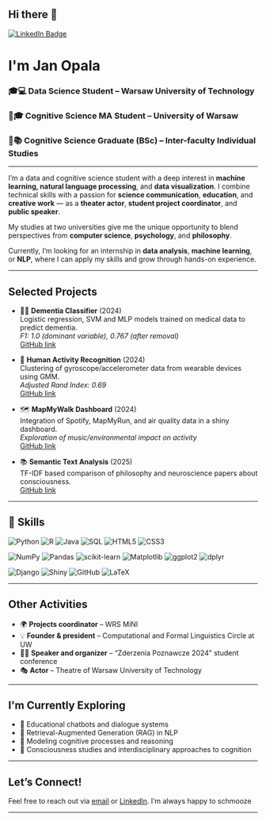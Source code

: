 ## Hi there 👋

[![LinkedIn Badge](https://img.shields.io/badge/LinkedIn-0077B5?style=for-the-badge&logo=linkedin&logoColor=white)](https://www.linkedin.com/in/jan-opala/)


# I'm Jan Opala  
### 🎓💻 Data Science Student – Warsaw University of Technology  
### 🧠🎓 Cognitive Science MA Student – University of Warsaw  
### 🧠📚 Cognitive Science Graduate (BSc) – Inter-faculty Individual Studies  

---

I’m a data and cognitive science student with a deep interest in **machine learning, natural language processing**, and **data visualization**. I combine technical skills with a passion for **science communication**, **education**, and **creative work** — as a **theater actor**, **student project coordinator**, and **public speaker**.

My studies at two universities give me the unique opportunity to blend perspectives from **computer science**, **psychology**, and **philosophy**.

Currently, I’m looking for an internship in **data analysis**, **machine learning**, or **NLP**, where I can apply my skills and grow through hands-on experience.

---

## Selected Projects

- 👩‍⚕️ **Dementia Classifier** (2024)  
  Logistic regression, SVM and MLP models trained on medical data to predict dementia.  
  *F1: 1.0 (dominant variable), 0.767 (after removal)*  
  [GitHub link](https://github.com/JanOpala)

- 🏃 **Human Activity Recognition** (2024)  
  Clustering of gyroscope/accelerometer data from wearable devices using GMM.  
  *Adjusted Rand Index: 0.69*  
  [GitHub link](https://github.com/JanOpala)

- 🗺️ **MapMyWalk Dashboard** (2024)  
  Integration of Spotify, MapMyRun, and air quality data in a shiny dashboard.  
  *Exploration of music/environmental impact on activity*  
  [GitHub link](https://github.com/JanOpala)

- 📚 **Semantic Text Analysis** (2025)  
  TF-IDF based comparison of philosophy and neuroscience papers about consciousness.  
  [GitHub link](https://github.com/JanOpala)

---

## 🧰 Skills

![Python](https://img.shields.io/badge/python-3670A0?style=for-the-badge&logo=python&logoColor=ffdd54) ![R](https://img.shields.io/badge/r-%23276DC3.svg?style=for-the-badge&logo=r&logoColor=white) ![Java](https://img.shields.io/badge/java-%23ED8B00.svg?style=for-the-badge&logo=openjdk&logoColor=white) ![SQL](https://img.shields.io/badge/SQL-4479A1?style=for-the-badge&logo=postgresql&logoColor=white) ![HTML5](https://img.shields.io/badge/html5-%23E34F26.svg?style=for-the-badge&logo=html5&logoColor=white) ![CSS3](https://img.shields.io/badge/css3-%231572B6.svg?style=for-the-badge&logo=css3&logoColor=white)

![NumPy](https://img.shields.io/badge/numpy-%23013243.svg?style=for-the-badge&logo=numpy&logoColor=white) ![Pandas](https://img.shields.io/badge/pandas-%23150458.svg?style=for-the-badge&logo=pandas&logoColor=white) ![scikit-learn](https://img.shields.io/badge/scikit--learn-%23F7931E.svg?style=for-the-badge&logo=scikit-learn&logoColor=white) ![Matplotlib](https://img.shields.io/badge/Matplotlib-%23ffffff.svg?style=for-the-badge&logo=Matplotlib&logoColor=black) ![ggplot2](https://img.shields.io/badge/ggplot2-4B0082?style=for-the-badge&logo=ggplot2&logoColor=white) ![dplyr](https://img.shields.io/badge/dplyr-276DC3?style=for-the-badge&logo=r&logoColor=white)

![Django](https://img.shields.io/badge/Django-092E20?style=for-the-badge&logo=django&logoColor=white) ![Shiny](https://img.shields.io/badge/shiny-ffffff?style=for-the-badge&logo=rstudio&logoColor=blue) ![GitHub](https://img.shields.io/badge/github-%23121011.svg?style=for-the-badge&logo=github&logoColor=white) ![LaTeX](https://img.shields.io/badge/latex-%23008080.svg?style=for-the-badge&logo=latex&logoColor=white)

---

## Other Activities

- 🌍 **Projects coordinator** – WRS MiNI
- 💡 **Founder & president** – Computational and Formal Linguistics Circle at UW  
- 👨‍🔬️ **Speaker and organizer** – “Zderzenia Poznawcze 2024” student conference  
- 🎭 **Actor** – Theatre of Warsaw University of Technology  

---

## I'm Currently Exploring

- 🤖 Educational chatbots and dialogue systems  
- 🧩 Retrieval-Augmented Generation (RAG) in NLP  
- 🧠 Modeling cognitive processes and reasoning  
- 🌌 Consciousness studies and interdisciplinary approaches to cognition  

---

## Let’s Connect!  
Feel free to reach out via [email](mailto:jan.opala.business@gmail.com) or [LinkedIn](https://www.linkedin.com/in/jan-opala/). I’m always happy to schmooze

---
